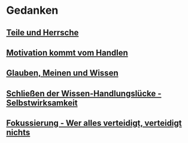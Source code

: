# Gedanken

## [Teile und Herrsche](/_pages/teile-und-hersche.md)

## [Motivation kommt vom Handlen](/_pages/motivation-vom-handlen.md)

## [Glauben, Meinen und Wissen](/_pages/glauben-meinen-wissen)

## [Schließen der Wissen-Handlungslücke - Selbstwirksamkeit](/_pages/selbstwirksamkeit.md)

## [Fokussierung - Wer alles verteidigt, verteidigt nichts](/_pages/fokussierung.md)
